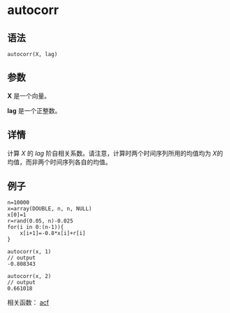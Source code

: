 # autocorr

## 语法

`autocorr(X, lag)`

## 参数

**X** 是一个向量。

**lag** 是一个正整数。

## 详情

计算 *X* 的 *lag* 阶自相关系数。请注意，计算时两个时间序列所用的均值均为 *X*的均值，而非两个时间序列各自的均值。

## 例子

```
n=10000
x=array(DOUBLE, n, n, NULL)
x[0]=1
r=rand(0.05, n)-0.025
for(i in 0:(n-1)){
    x[i+1]=-0.8*x[i]+r[i]
}

autocorr(x, 1)
// output
-0.808343

autocorr(x, 2)
// output
0.661018
```

相关函数： [acf](acf.html)

